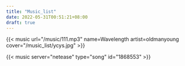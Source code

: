 ```yaml
---
title: "Music_list"
date: 2022-05-31T00:51:21+08:00
draft: true
---
```


{{< music url="/music/111.mp3" name=Wavelength artist=oldmanyoung cover="/music_list/ycys.jpg" >}}


{{< music server="netease" type="song" id="1868553" >}}

